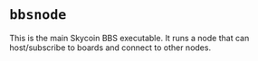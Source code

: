 # `bbsnode`

This is the main Skycoin BBS executable. It runs a node that can host/subscribe to boards and connect to other nodes.